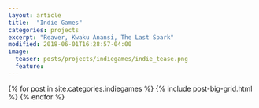 ```yaml
---
layout: article
title:  "Indie Games"
categories: projects
excerpt: "Reaver, Kwaku Anansi, The Last Spark"
modified: 2018-06-01T16:28:57-04:00
image:
  teaser: posts/projects/indiegames/indie_tease.png
  feature:
---
```


<div class="tiles">
{% for post in site.categories.indiegames %}
  {% include post-big-grid.html %}
{% endfor %}
</div><!-- /.tiles -->



